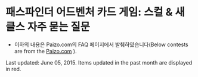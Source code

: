 패스파인더 어드벤처 카드 게임: 스컬 \& 새클스 자주 묻는 질문
======================================================

* 이하의 내용은 Paizo.com의 FAQ 페이지에서 발췌하였습니다(Below contests are from the [Paizo.com](http://paizo.com/paizo/faq/v5748nruor1gu) ).

Last updated: June 05, 2015. Items updated in the past month are displayed in red.

